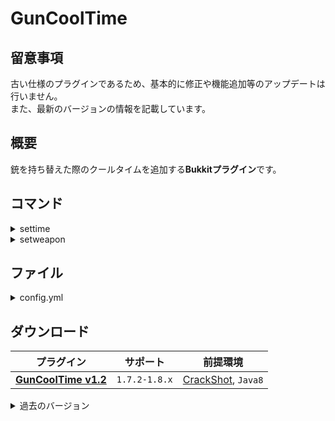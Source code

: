 GunCoolTime
==========

## 留意事項
古い仕様のプラグインであるため、基本的に修正や機能追加等のアップデートは行いません。  
また、最新のバージョンの情報を記載しています。

概要
-----------
銃を持ち替えた際のクールタイムを追加する**Bukkitプラグイン**です。  

コマンド
-----------
<details>
<summary>settime</summary>

| 名称 | 短縮 |
|:---|:---|
| settime |  |

| 引数 | 権限 | 初期 | 説明 |
|:---|:---|:---|:---|
| &lt;tick&gt; | gct.settime | OP | クールタイムを設定します。 |
</details>

<details>
<summary>setweapon</summary>

| 名称 | 短縮 |
|:---|:---|
| setweapon |  |

| 引数 | 権限 | 初期 | 説明 |
|:---|:---|:---|:---|
| &lt;weponname&gt; &lt;enable&gt; | gct.setweapon | OP | 指定した銃のクールタイムの有無を設定します。 |
</details>

ファイル
-----------
<details>
<summary>config.yml</summary>

サウンドの設定方法は"**(サウンド:ID)-(ボリューム:0-2)-(ピッチ0-2)-(ディレイ:Tick)**"です。
```yaml
Time: 20
Sounds:
  Slot0: FIRE_IGNITE-1-1-17,HURT_FLESH-1-0-18,DOOR_CLOSE-1-2-19
  Slot1: FIRE_IGNITE-1-1-17,HURT_FLESH-1-0-18,DOOR_CLOSE-1-2-19
  Slot2: FIRE_IGNITE-1-1-17,HURT_FLESH-1-0-18,DOOR_CLOSE-1-2-19
  Slot3: FIRE_IGNITE-1-1-17,HURT_FLESH-1-0-18,DOOR_CLOSE-1-2-19
  Slot4: FIRE_IGNITE-1-1-17,HURT_FLESH-1-0-18,DOOR_CLOSE-1-2-19
  Slot5: FIRE_IGNITE-1-1-17,HURT_FLESH-1-0-18,DOOR_CLOSE-1-2-19
  Slot6: FIRE_IGNITE-1-1-17,HURT_FLESH-1-0-18,DOOR_CLOSE-1-2-19
  Slot7: FIRE_IGNITE-1-1-17,HURT_FLESH-1-0-18,DOOR_CLOSE-1-2-19
  Slot8: FIRE_IGNITE-1-1-17,HURT_FLESH-1-0-18,DOOR_CLOSE-1-2-19
Weapons:
  AK-47:
    CoolTime: true
```
</details>

ダウンロード
-----------
| プラグイン | サポート | 前提環境 |
|:---:|:---:|:---:|
| [**GunCoolTime v1.2**](https://github.com/yuttyann/FileArchive/raw/main/GunCoolTime/jar/1.2/GunCoolTime%20v1.2.jar) | `1.7.2-1.8.x` | [CrackShot](https://dev.bukkit.org/projects/crackshot), `Java8` |

<details>
<summary>過去のバージョン</summary>

| プラグイン | サポート | 前提環境 |
|:---:|:---:|:---:|
| ~~GunCoolTime v1.1~~ | `1.7.2-1.8.x` | [CrackShot](https://dev.bukkit.org/projects/crackshot), `Java8` |
| ~~GunCoolTime v1.0~~ | `1.7.2-1.8.x` | [CrackShot](https://dev.bukkit.org/projects/crackshot), `Java8` |
</details>